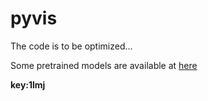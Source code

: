 # pyvis

The code is to be optimized...

Some pretrained models are available at [here](https://pan.baidu.com/s/1XNBSriJrLGek8rto6ODH-Q)

**key:1lmj**



